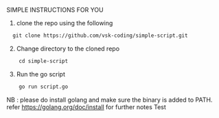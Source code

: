 SIMPLE INSTRUCTIONS FOR YOU

1. clone the repo using the following

```diff
  git clone https://github.com/vsk-coding/simple-script.git
```

2. Change directory to the cloned repo 

```diff
    cd simple-script
```

3. Run the go script

```diff
    go run script.go
```

NB : please do install golang and make sure the binary is added to PATH. refer https://golang.org/doc/install for further notes
Test
